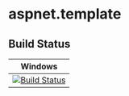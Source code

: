 # aspnet.template

Build Status
------------

| Windows |
| ------- |
| [![Build Status](https://ci.appveyor.com/api/projects/status/github/ebashmakov/aspnet.template?branch=master&svg=true)](https://ci.appveyor.com/project/ebashmakov/aspnet.template/branch/master) |